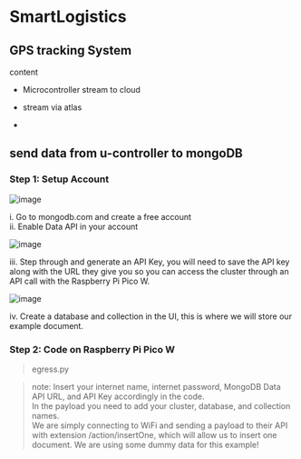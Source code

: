 # SmartLogistics


## GPS tracking System <br/>

content <br/>
- Microcontroller stream to cloud
- stream via atlas

- 
## send data from u-controller to mongoDB <br>
### Step 1: Setup Account<br>

![image](https://github.com/wanasyraf4/SmartLogistics/assets/107595740/086dedd8-ffd0-4408-b7aa-ef974b4c67a3) <br>

i. Go to mongodb.com and create a free account <br>
ii. Enable Data API in your account <br> 


![image](https://github.com/wanasyraf4/SmartLogistics/assets/107595740/828e858a-bfda-4d7b-b02f-56c9fead77cc) <br>

iii. Step through and generate an API Key, you will need to save the API key along with the URL they give you so you can access the cluster through an API call with the Raspberry Pi Pico W. <br>

![image](https://github.com/wanasyraf4/SmartLogistics/assets/107595740/c4e94729-8a71-44f6-9a2d-fc32c552830b)

iv. Create a database and collection in the UI, this is where we will store our example document. <br>

### Step 2: Code on Raspberry Pi Pico W

>egress.py

> note:
> Insert your internet name, internet password, MongoDB Data API URL, and API Key accordingly in the code. <br>
> In the payload you need to add your cluster, database, and collection names. <br>
> We are simply connecting to WiFi and sending a payload to their API with extension /action/insertOne, which will allow us to insert one document. We are using some dummy data for this example!
